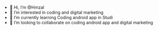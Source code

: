 - 👋 Hi, I’m @Hmzal
- 👀 I’m interested in coding and digital marketing 
- 🌱 I’m currently learning Coding android app in Studi
- 💞️ I’m looking to collaborate on coding android app and digital marketing 

<!---
Hmzal/Hmzal is a ✨ special ✨ repository because its `README.md` (this file) appears on your GitHub profile.
You can click the Preview link to take a look at your changes.
--->

